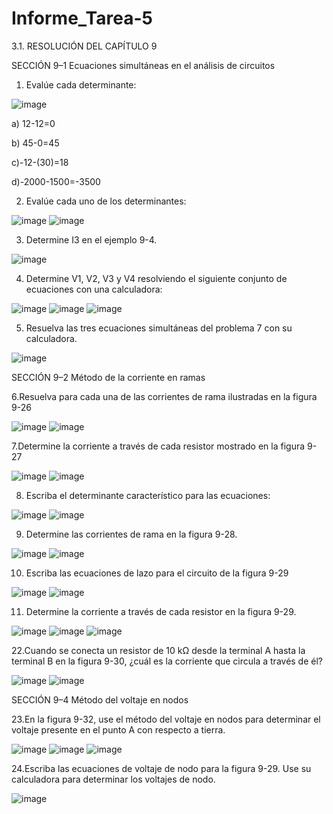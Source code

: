 # Informe_Tarea-5



3.1. RESOLUCIÓN DEL CAPÍTULO 9

SECCIÓN 9–1 Ecuaciones simultáneas en el análisis de circuitos

1. Evalúe cada determinante:

![image](https://user-images.githubusercontent.com/106272493/177896385-7cf2a8e9-ea42-4bfb-9ae7-77acaa7ef5cf.png)
 
 a) 12-12=0
 
 b) 45-0=45
 
 c)-12-(30)=18
 
 d)-2000-1500=-3500
 
 2. Evalúe cada uno de los determinantes:
 
 ![image](https://user-images.githubusercontent.com/106272493/177896556-7ae60fa4-8276-4c4c-9b8b-aab0092340fb.png)
![image](https://user-images.githubusercontent.com/106272493/177896582-48dbeb57-ef0c-4842-bb5c-dde482b818a1.png)

3. Determine I3 en el ejemplo 9-4.

![image](https://user-images.githubusercontent.com/106272493/177896645-e580248f-034f-4102-b09a-18cbc8412b7c.png)

4. Determine V1, V2, V3 y V4 resolviendo el siguiente conjunto de ecuaciones con una calculadora:

![image](https://user-images.githubusercontent.com/106272493/177896933-488f6c0d-db76-4617-9bc1-bd7532a23ad8.png)
![image](https://user-images.githubusercontent.com/106272493/177897091-98a11172-95f0-4b6c-885c-78d2223b746e.png)
![image](https://user-images.githubusercontent.com/106272493/177897107-f8a2eed9-6d59-4ff2-a02a-f98f30e25288.png)

5. Resuelva las tres ecuaciones simultáneas del problema 7 con su calculadora.

![image](https://user-images.githubusercontent.com/106272493/177897188-f502f200-39a7-4ac7-9c50-2ce194860c56.png)

SECCIÓN 9–2 Método de la corriente en ramas

6.Resuelva para cada una de las corrientes de rama ilustradas en la figura 9-26

![image](https://user-images.githubusercontent.com/106272493/177897253-f4c56a0b-03e5-4aa4-bcd2-f18975a8226d.png)
![image](https://user-images.githubusercontent.com/106272493/177897273-b9868ac3-9747-4b81-80a1-595fd8f6a0aa.png)

7.Determine la corriente a través de cada resistor mostrado en la figura 9-27

![image](https://user-images.githubusercontent.com/106272493/177897406-9fde9a3d-b254-45b6-9a93-6cee0cf8e273.png)
![image](https://user-images.githubusercontent.com/106272493/177897436-a9166fb6-6f2e-41ab-a2b3-68d80e1e3674.png)

8. Escriba el determinante característico para las ecuaciones:

![image](https://user-images.githubusercontent.com/106272493/177897653-4b95a620-44da-4e52-afd8-ae72736ff940.png)
![image](https://user-images.githubusercontent.com/106272493/177897726-6e00de05-da35-4a8b-bd33-ef6957119367.png)

9. Determine las corrientes de rama en la figura 9-28.

![image](https://user-images.githubusercontent.com/106272493/177897765-264ff1d8-849d-4da3-996e-c2fee443762c.png)
![image](https://user-images.githubusercontent.com/106272493/177897813-75ce78fe-7c09-40cf-af9c-385ef2f545f0.png)

10. Escriba las ecuaciones de lazo para el circuito de la figura 9-29

![image](https://user-images.githubusercontent.com/106272493/177897874-1db587fc-f929-42e7-97b8-1fbf478454d0.png)
![image](https://user-images.githubusercontent.com/106272493/177898061-d0b32896-3ae5-46b7-b9e7-a428096bc9cd.png)


11. Determine la corriente a través de cada resistor en la figura 9-29.

![image](https://user-images.githubusercontent.com/106272493/177898089-4810105a-d452-4549-8b68-8c246b75e243.png)
![image](https://user-images.githubusercontent.com/106272493/177898109-e0e1d0b2-6007-47bb-8191-aa86b3f4c48e.png)
![image](https://user-images.githubusercontent.com/106272493/177898118-cd30b948-52ca-4b2d-841a-101505d4d750.png)


22.Cuando se conecta un resistor de 10 kΩ desde la terminal A hasta la terminal B en la figura 9-30, ¿cuál es la corriente que circula a través de él?

![image](https://user-images.githubusercontent.com/106272493/177898159-b96bc694-d35f-4246-b387-cc93b5379207.png)
![image](https://user-images.githubusercontent.com/106272493/177898185-cc02a641-30b8-4d9e-b907-d951c8ee7d31.png)

SECCIÓN 9–4 Método del voltaje en nodos

23.En la figura 9-32, use el método del voltaje en nodos para determinar el voltaje presente en el punto A con respecto a tierra.

![image](https://user-images.githubusercontent.com/106272493/177898242-d3bec347-9321-43b4-bc8e-bbf3a4585f09.png)
![image](https://user-images.githubusercontent.com/106272493/177898233-f8b29fa0-43b9-463e-bbcd-c1b1028a0703.png)
![image](https://user-images.githubusercontent.com/106272493/177898274-96748cac-2575-4565-822c-33acb64efe30.png)

24.Escriba las ecuaciones de voltaje de nodo para la figura 9-29. Use su calculadora para determinar los voltajes de nodo.

![image](https://user-images.githubusercontent.com/106272493/177898354-b0faa581-13b6-4aa9-a3da-3b8c2c3e3b4b.png)


